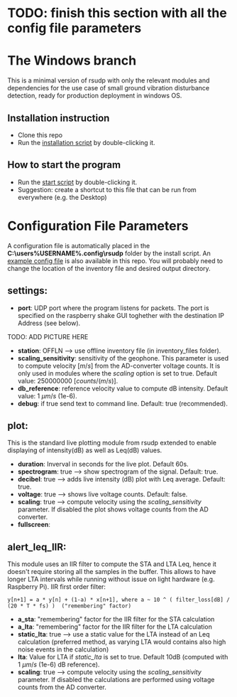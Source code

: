 # TODO: finish this section with all the config file parameters

# The Windows branch
This is a minimal version of rsudp with only the relevant modules and dependencies for the use case of small ground vibration disturbance detection, ready for production deployment in windows OS.

## Installation instruction
- Clone this repo
- Run the [installation script](win-install-rsudp.bat) by double-clicking it.


## How to start the program
- Run the [start script](win-start-rsudp.bat) by double-clicking it.
- Suggestion: create a shortcut to this file that can be run from everywhere (e.g. the Desktop)


# Configuration File Parameters
A configuration file is automatically placed in the **C:\users\%USERNAME%\.config\rsudp** folder by the install script. An [example config file](config_file_sample.json) is also available in this repo. You will probably need to change the location of the inventory file and desired output directory.

## settings:
- **port**: UDP port where the program listens for packets. The port is specified on the raspberry shake GUI toghether with the destination IP Address (see below).

 TODO: ADD PICTURE HERE

- **station**: OFFLN  --> use offline inventory file (in inventory_files folder).
- **scaling_sensitivity**: sensitivity of the geophone. This parameter is used to compute velocity [$m/s$] from the AD-converter voltage counts. It is only used in modules where the *scaling* option is set to true. Default value: 250000000 [$counts/(m/s)$].
- **db_reference**: reference velocity value to compute dB intensity. Default value: 1 $\mu m/s$ (1e-6).
- **debug**: if true send text to command line. Default: true (recommended).

## plot:
This is the standard live plotting module from rsudp extended to enable displaying of intensity(dB) as well as Leq(dB) values.

- **duration**: Inverval in seconds for the live plot. Default 60s.
- **spectrogram**: true --> show spectrogram of the signal. Default: true.
- **decibel**: true --> adds live intensity (dB) plot with Leq average. Default: true.
- **voltage**: true --> shows live voltage counts. Default: false.
- **scaling**: true --> compute velocity using the *scaling_sensitivity* parameter. If disabled the plot shows voltage counts from the AD converter.
- **fullscreen**: 

## alert_leq_IIR:
This module uses an IIR filter to compute the STA and LTA Leq, hence it doesn't require storing all the samples in the buffer. This allows to have longer LTA intervals while running without issue on light hardware (e.g. Raspberry Pi). 
IIR first order filter:

    y[n+1] = a * y[n] + (1-a) * x[n+1], where a ~ 10 ^ ( filter_loss[dB] / (20 * T * fs) )  ("remembering" factor)

- **a_sta**: "remembering" factor for the IIR filter for the STA calculation
- **a_lta**: "remembering" factor for the IIR filter for the LTA calculation
- **static_lta**: true --> use a static value for the LTA instead of an Leq calculation (preferred method, as varying LTA would contains also high noise events in the calculation)
- **lta**: Value for LTA if *static_lta* is set to true. Default 10dB (computed with 1 $\mu m/s$ (1e-6) dB reference).
- **scaling**: true --> compute velocity using the *scaling_sensitivity* parameter. If disabled the calculations are performed using voltage counts from the AD converter.


